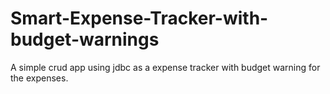 # Smart-Expense-Tracker-with-budget-warnings
A simple crud app using jdbc as a expense tracker with budget warning for the expenses.
